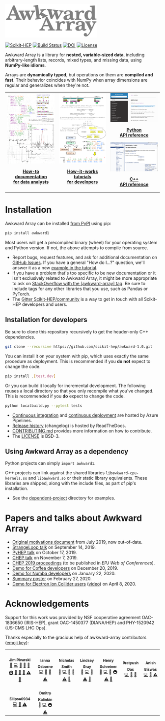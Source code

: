 <img src="docs-img/logo/logo-300px.png">

[![Scikit-HEP](https://scikit-hep.org/assets/images/Scikit--HEP-Project-blue.svg)](https://scikit-hep.org/)
[![Build Status](https://dev.azure.com/jpivarski/Scikit-HEP/_apis/build/status/buildtest-awkward?branchName=master)](https://dev.azure.com/jpivarski/Scikit-HEP/_build/latest?definitionId=3&branchName=master)
[![DOI](https://zenodo.org/badge/137079949.svg)](https://zenodo.org/badge/latestdoi/137079949)
[![License](https://img.shields.io/badge/License-BSD%203--Clause-blue.svg)](https://opensource.org/licenses/BSD-3-Clause)

Awkward Array is a library for **nested, variable-sized data**, including arbitrary-length lists, records, mixed types, and missing data, using **NumPy-like idioms**.

Arrays are **dynamically typed**, but operations on them are **compiled and fast**. Their behavior coincides with NumPy when array dimensions are regular and generalizes when they're not.

<table>
  <tr>
    <td width="33%" valign="top">
      <a href="https://awkward-array.org/how-to.html">
        <img src="docs-img/panel-data-analysts.png" width="268">
      </a>
      <p align="center"><b>
        <a href="https://awkward-array.org/how-to.html">
        How-to documentation<br>for data analysts
        </a>
      </b></p>
    </td>
    <td width="33%" valign="top">
      <a href="https://awkward-array.org/how-it-works.html">
        <img src="docs-img/panel-developers.png" width="268">
      </a>
      <p align="center"><b>
        <a href="https://awkward-array.org/how-it-works.html">
        How-it-works tutorials<br>for developers
        </a>
      </b></p>
    </td>
    <td width="33%" valign="top">
      <a href="https://awkward-array.readthedocs.io/en/latest/index.html">
        <img src="docs-img/panel-sphinx.png" width="268">
      </a>
      <p align="center"><b>
        <a href="https://awkward-array.readthedocs.io/en/latest/index.html">
        Python<br>API reference
        </a>
      </b></p>
      <a href="https://awkward-array.readthedocs.io/en/latest/_static/index.html">
        <img src="docs-img/panel-doxygen.png" width="268">
      </a>
      <p align="center"><b>
        <a href="https://awkward-array.readthedocs.io/en/latest/_static/index.html">
        C++<br>API reference
        </a>
      </b></p>
    </td>
  </tr>
</table>

# Installation

Awkward Array can be installed [from PyPI](https://pypi.org/project/awkward1/) using pip:

```bash
pip install awkward1
```

Most users will get a precompiled binary (wheel) for your operating system and Python version. If not, the above attempts to compile from source.

   * Report bugs, request features, and ask for additional documentation on [GitHub Issues](https://github.com/scikit-hep/awkward-1.0/issues). If you have a general "How do I…?" question, we'll answer it as a new [example in the tutorial](https://awkward-array.org/how-to.html).
   * If you have a problem that's too specific to be new documentation or it isn't exclusively related to Awkward Array, it might be more appropriate to ask on [StackOverflow with the [awkward-array] tag](https://stackoverflow.com/questions/tagged/awkward-array). Be sure to include tags for any other libraries that you use, such as Pandas or PyTorch.
   * The [Gitter Scikit-HEP/community](https://gitter.im/Scikit-HEP/community) is a way to get in touch with all Scikit-HEP developers and users.

## Installation for developers

Be sure to clone this repository recursively to get the header-only C++ dependencies.

```bash
git clone --recursive https://github.com/scikit-hep/awkward-1.0.git
```

You can install it on your system with pip, which uses exactly the same procedure as deployment. This is recommended if you **do not** expect to change the code.

```bash
pip install .[test,dev]
```

Or you can build it locally for incremental development. The following reuses a local directory so that you only recompile what you've changed. This is recommended if you **do** expect to change the code.

```bash
python localbuild.py --pytest tests
```

   * [Continuous integration](https://dev.azure.com/jpivarski/Scikit-HEP/_build?definitionId=3&_a=summary) and [continuous deployment](https://dev.azure.com/jpivarski/Scikit-HEP/_build?definitionId=4&_a=summary) are hosted by Azure Pipelines.
   * [Release history](https://awkward-array.readthedocs.io/en/latest/_auto/changelog.html) (changelog) is hosted by ReadTheDocs.
   * [CONTRIBUTING.md](CONTRIBUTING.md) provides more information on how to contribute.
   * The [LICENSE](https://github.com/scikit-hep/awkward-1.0/blob/master/LICENSE) is BSD-3.

## Using Awkward Array as a dependency

Python projects can simply `import awkward1`.

C++ projects can link against the shared libraries `libawkward-cpu-kernels.so` and `libawkward.so` or their static library equivalents. These libraries are shipped, along with the include files, as part of pip's installation.

   * See the [dependent-project](https://github.com/scikit-hep/awkward-1.0/tree/master/dependent-project) directory for examples.

# Papers and talks about Awkward Array

   * [Original motivations document](https://docs.google.com/document/d/1lj8ARTKV1_hqGTh0W_f01S6SsmpzZAXz9qqqWnEB3j4/edit?usp=sharing) from July 2019, now out-of-date.
   * [StrangeLoop talk](https://youtu.be/2NxWpU7NArk) on September 14, 2019.
   * [PyHEP talk](https://indico.cern.ch/event/833895/contributions/3577882) on October 17, 2019.
   * [CHEP talk](https://indico.cern.ch/event/773049/contributions/3473258) on November 7, 2019.
   * [CHEP 2019 proceedings](https://arxiv.org/abs/2001.06307) (to be published in _EPJ Web of Conferences_).
   * [Demo for Coffea developers](https://github.com/scikit-hep/awkward-1.0/blob/master/docs-demo-notebooks/2019-12-20-coffea-demo.ipynb) on December 20, 2019.
   * [Demo for Numba developers](https://github.com/scikit-hep/awkward-1.0/blob/master/docs-demo-notebooks/2020-01-22-numba-demo-EVALUATED.ipynb) on January 22, 2020.
   * [Summary poster](https://github.com/jpivarski/2020-02-27-irishep-poster/blob/master/pivarski-irishep-poster.pdf) on February 27, 2020.
   * [Demo for Electron Ion Collider users](https://github.com/jpivarski/2020-04-08-eic-jlab#readme) ([video](https://www.youtube.com/watch?v=FoxNS6nlbD0)) on April 8, 2020.

# Acknowledgements

Support for this work was provided by NSF cooperative agreement OAC-1836650 (IRIS-HEP), grant OAC-1450377 (DIANA/HEP) and PHY-1520942 (US-CMS LHC Ops).

Thanks especially to the gracious help of awkward-array contributors ([emoji key](https://allcontributors.org/docs/en/emoji-key)):

<!-- ALL-CONTRIBUTORS-LIST:START - Do not remove or modify this section -->
<!-- prettier-ignore-start -->
<!-- markdownlint-disable -->
<table>
  <tr>
    <td align="center"><a href="https://github.com/jpivarski"><img src="https://avatars0.githubusercontent.com/u/1852447?v=4" width="100px;" alt=""/><br /><sub><b>Jim Pivarski</b></sub></a><br /><a href="https://github.com/scikit-hep/awkward-1.0/issues?q=author%3Ajpivarski" title="Bug reports">🐛</a> <a href="https://github.com/scikit-hep/awkward-1.0/commits?author=jpivarski" title="Code">💻</a> <a href="https://github.com/scikit-hep/awkward-1.0/commits?author=jpivarski" title="Documentation">📖</a> <a href="#design-jpivarski" title="Design">🎨</a> <a href="#ideas-jpivarski" title="Ideas, Planning, & Feedback">🤔</a> <a href="#infra-jpivarski" title="Infrastructure (Hosting, Build-Tools, etc)">🚇</a> <a href="#maintenance-jpivarski" title="Maintenance">🚧</a> <a href="#question-jpivarski" title="Answering Questions">💬</a> <a href="https://github.com/scikit-hep/awkward-1.0/pulls?q=is%3Apr+reviewed-by%3Ajpivarski" title="Reviewed Pull Requests">👀</a> <a href="https://github.com/scikit-hep/awkward-1.0/commits?author=jpivarski" title="Tests">⚠️</a> <a href="#talk-jpivarski" title="Talks">📢</a></td>
    <td align="center"><a href="https://github.com/ianna"><img src="https://avatars0.githubusercontent.com/u/1390682?v=4" width="100px;" alt=""/><br /><sub><b>Ianna Osborne</b></sub></a><br /><a href="https://github.com/scikit-hep/awkward-1.0/commits?author=ianna" title="Code">💻</a> <a href="#ideas-ianna" title="Ideas, Planning, & Feedback">🤔</a> <a href="#maintenance-ianna" title="Maintenance">🚧</a> <a href="https://github.com/scikit-hep/awkward-1.0/commits?author=ianna" title="Tests">⚠️</a></td>
    <td align="center"><a href="https://github.com/nsmith-"><img src="https://avatars2.githubusercontent.com/u/6587412?v=4" width="100px;" alt=""/><br /><sub><b>Nicholas Smith</b></sub></a><br /><a href="https://github.com/scikit-hep/awkward-1.0/issues?q=author%3Ansmith-" title="Bug reports">🐛</a> <a href="https://github.com/scikit-hep/awkward-1.0/commits?author=nsmith-" title="Code">💻</a> <a href="#ideas-nsmith-" title="Ideas, Planning, & Feedback">🤔</a> <a href="#question-nsmith-" title="Answering Questions">💬</a> <a href="https://github.com/scikit-hep/awkward-1.0/commits?author=nsmith-" title="Tests">⚠️</a> <a href="#talk-nsmith-" title="Talks">📢</a></td>
    <td align="center"><a href="https://github.com/lgray"><img src="https://avatars0.githubusercontent.com/u/1068089?v=4" width="100px;" alt=""/><br /><sub><b>Lindsey Gray</b></sub></a><br /><a href="https://github.com/scikit-hep/awkward-1.0/issues?q=author%3Algray" title="Bug reports">🐛</a> <a href="https://github.com/scikit-hep/awkward-1.0/commits?author=lgray" title="Code">💻</a> <a href="#ideas-lgray" title="Ideas, Planning, & Feedback">🤔</a> <a href="https://github.com/scikit-hep/awkward-1.0/commits?author=lgray" title="Tests">⚠️</a> <a href="#talk-lgray" title="Talks">📢</a></td>
    <td align="center"><a href="http://iscinumpy.gitlab.io"><img src="https://avatars1.githubusercontent.com/u/4616906?v=4" width="100px;" alt=""/><br /><sub><b>Henry Schreiner</b></sub></a><br /><a href="https://github.com/scikit-hep/awkward-1.0/issues?q=author%3Ahenryiii" title="Bug reports">🐛</a> <a href="https://github.com/scikit-hep/awkward-1.0/commits?author=henryiii" title="Code">💻</a> <a href="#ideas-henryiii" title="Ideas, Planning, & Feedback">🤔</a> <a href="#infra-henryiii" title="Infrastructure (Hosting, Build-Tools, etc)">🚇</a> <a href="https://github.com/scikit-hep/awkward-1.0/commits?author=henryiii" title="Tests">⚠️</a> <a href="#talk-henryiii" title="Talks">📢</a></td>
    <td align="center"><a href="https://github.com/reikdas"><img src="https://avatars0.githubusercontent.com/u/11775615?v=4" width="100px;" alt=""/><br /><sub><b>Pratyush Das</b></sub></a><br /><a href="https://github.com/scikit-hep/awkward-1.0/commits?author=reikdas" title="Code">💻</a> <a href="#ideas-reikdas" title="Ideas, Planning, & Feedback">🤔</a> <a href="#talk-reikdas" title="Talks">📢</a></td>
    <td align="center"><a href="https://github.com/trickarcher"><img src="https://avatars3.githubusercontent.com/u/39878675?v=4" width="100px;" alt=""/><br /><sub><b>Anish Biswas</b></sub></a><br /><a href="https://github.com/scikit-hep/awkward-1.0/commits?author=trickarcher" title="Code">💻</a> <a href="#ideas-trickarcher" title="Ideas, Planning, & Feedback">🤔</a> <a href="https://github.com/scikit-hep/awkward-1.0/commits?author=trickarcher" title="Tests">⚠️</a></td>
  </tr>
  <tr>
    <td align="center"><a href="https://github.com/Ellipse0934"><img src="https://avatars3.githubusercontent.com/u/7466364?v=4" width="100px;" alt=""/><br /><sub><b>Ellipse0934</b></sub></a><br /><a href="https://github.com/scikit-hep/awkward-1.0/commits?author=Ellipse0934" title="Code">💻</a> <a href="#ideas-Ellipse0934" title="Ideas, Planning, & Feedback">🤔</a> <a href="https://github.com/scikit-hep/awkward-1.0/commits?author=Ellipse0934" title="Tests">⚠️</a></td>
    <td align="center"><a href="https://gitlab.com/veprbl"><img src="https://avatars1.githubusercontent.com/u/245573?v=4" width="100px;" alt=""/><br /><sub><b>Dmitry Kalinkin</b></sub></a><br /><a href="https://github.com/scikit-hep/awkward-1.0/issues?q=author%3Aveprbl" title="Bug reports">🐛</a> <a href="https://github.com/scikit-hep/awkward-1.0/commits?author=veprbl" title="Code">💻</a> <a href="#infra-veprbl" title="Infrastructure (Hosting, Build-Tools, etc)">🚇</a> <a href="https://github.com/scikit-hep/awkward-1.0/commits?author=veprbl" title="Tests">⚠️</a></td>
  </tr>
</table>

<!-- markdownlint-enable -->
<!-- prettier-ignore-end -->
<!-- ALL-CONTRIBUTORS-LIST:END -->
